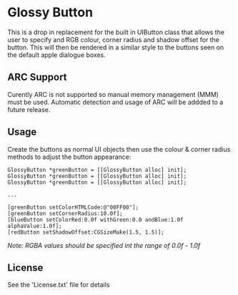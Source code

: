 # Glossy Button

This is a drop in replacement for the built in UIButton class that allows the user to specify and RGB colour, corner radius and shadow offset for the button. This will then be rendered in a similar style to the buttons seen on the default apple dialogue boxes.

## ARC Support

Curently ARC is not supported so manual memory management (MMM) must be used. Automatic detection and usage of ARC will be addded to a future release.

## Usage

Create the buttons as normal UI objects then use the colour & corner radius methods to adjust the button appearance:
 
    GlossyButton *greenButton = [[GlossyButton alloc] init];
    GlossyButton *greenButton = [[GlossyButton alloc] init];
    GlossyButton *greenButton = [[GlossyButton alloc] init];

    ...

    [greenButton setColorHTMLCode:@"00FF00"];
    [greenButton setCornerRadius:10.0f];
    [blueButton setColorRed:0.0f withGreen:0.0 andBlue:1.0f alphaValue:1.0f];
    [redButton setShadowOffset:CGSizeMake(1.5, 1.5)];

*Note: RGBA values should be specified int the range of 0.0f - 1.0f* 

## License

See the 'License.txt' file for details
